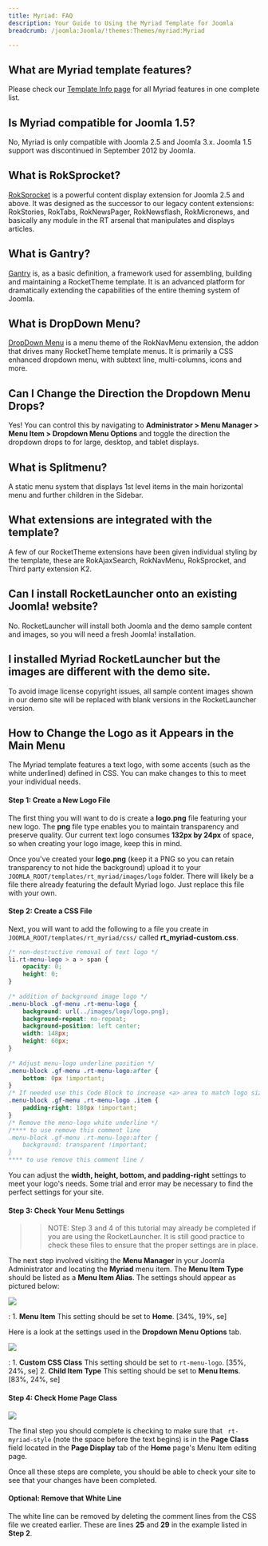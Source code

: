 ```yaml
---
title: Myriad: FAQ
description: Your Guide to Using the Myriad Template for Joomla
breadcrumb: /joomla:Joomla/!themes:Themes/myriad:Myriad

---
```


What are Myriad template features?
-----

Please check our [Template Info page][features] for all Myriad features in one complete list.

Is Myriad compatible for Joomla 1.5?
-----

No, Myriad is only compatible with Joomla 2.5 and Joomla 3.x. Joomla 1.5 support was discontinued in September 2012 by Joomla.

What is RokSprocket?
-----

[RokSprocket][roksprocket] is a powerful content display extension for Joomla 2.5 and above. It was designed as the successor to our legacy content extensions: RokStories, RokTabs, RokNewsPager, RokNewsflash, RokMicronews, and basically any module in the RT arsenal that manipulates and displays articles.

What is Gantry?
-----

[Gantry][gantry] is, as a basic definition, a framework used for assembling, building and maintaining a RocketTheme template. It is an advanced platform for dramatically extending the capabilities of the entire theming system of Joomla.

What is DropDown Menu?
-----

[DropDown Menu][dropdown] is a menu theme of the RokNavMenu extension, the addon that drives many RocketTheme template menus. It is primarily a CSS enhanced dropdown menu, with subtext line, multi-columns, icons and more.

Can I Change the Direction the Dropdown Menu Drops?
-----

Yes! You can control this by navigating to **Administrator > Menu Manager > Menu Item > Dropdown Menu Options** and toggle the direction the dropdown drops to for large, desktop, and tablet displays.

What is Splitmenu?
-----

A static menu system that displays 1st level items in the main horizontal menu and further children in the Sidebar.

What extensions are integrated with the template?
-----

A few of our RocketTheme extensions have been given individual styling by the template, these are RokAjaxSearch, RokNavMenu, RokSprocket, and Third party extension K2.

Can I install RocketLauncher onto an existing Joomla! website?
-----

No. RocketLauncher will install both Joomla and the demo sample content and images, so you will need a fresh Joomla! installation.

I installed Myriad RocketLauncher but the images are different with the demo site.
-----

To avoid image license copyright issues, all sample content images shown in our demo site will be replaced with blank versions in the RocketLauncher version.

How to Change the Logo as it Appears in the Main Menu
-----

The Myriad template features a text logo, with some accents (such as the white underlined) defined in CSS. You can make changes to this to meet your individual needs.

#### Step 1: Create a New Logo File

The first thing you will want to do is create a **logo.png** file featuring your new logo. The **png** file type enables you to maintain transparency and preserve quality. Our current text logo consumes **132px by 24px** of space, so when creating your logo image, keep this in mind.

Once you've created your **logo.png** (keep it a PNG so you can retain transparency to not hide the background) upload it to your `JOOMLA_ROOT/templates/rt_myriad/images/logo` folder. There will likely be a file there already featuring the default Myriad logo. Just replace this file with your own.

#### Step 2: Create a CSS File

Next, you will want to add the following to a file you create in `JOOMLA_ROOT/templates/rt_myriad/css/` called **rt_myriad-custom.css**.

~~~ .css
/* non-destructive removal of text logo */
li.rt-menu-logo > a > span {
    opacity: 0;
    height: 0;
}
 
/* addition of background image logo */
.menu-block .gf-menu .rt-menu-logo {
    background: url(../images/logo/logo.png);
    background-repeat: no-repeat;
    background-position: left center;
    width: 148px;
    height: 60px;
}
 
/* Adjust menu-logo underline position */
.menu-block .gf-menu .rt-menu-logo:after {
    bottom: 0px !important;
}
/* If needed use this Code Block to increase <a> area to match logo size*/
.menu-block .gf-menu .rt-menu-logo .item {
    padding-right: 180px !important;
}
/* Remove the meno-logo white underline */
/**** to use remove this comment line
.menu-block .gf-menu .rt-menu-logo:after {
    background: transparent !important;
}
**** to use remove this comment line /
~~~

You can adjust the **width, height, bottom, and padding-right** settings to meet your logo's needs. Some trial and error may be necessary to find the perfect settings for your site.

#### Step 3: Check Your Menu Settings

>> NOTE: Step 3 and 4 of this tutorial may already be completed if you are using the RocketLauncher. It is still good practice to check these files to ensure that the proper settings are in place.

The next step involved visiting the **Menu Manager** in your Joomla Administrator and locating the **Myriad** menu item. The **Menu Item Type** should be listed as a **Menu Item Alias**. The settings should appear as pictured below:

![](assets/myriadmenu_1.jpeg)

:   1. **Menu Item** This setting should be set to **Home**. [34%, 19%, se]

Here is a look at the settings used in the **Dropdown Menu Options** tab.

![](assets/myriadmenu_2.jpeg)

:   1. **Custom CSS Class** This setting should be set to `rt-menu-logo`. [35%, 24%, se]
    2. **Child Item Type** This setting should be set to **Menu Items**. [83%, 24%, se]

#### Step 4: Check Home Page Class

![](assets/menu_1.jpeg)

The final step you should complete is checking to make sure that ` rt-myriad-style` (note the space before the text begins) is in the **Page Class** field located in the **Page Display** tab of the **Home** page's Menu Item editing page.

Once all these steps are complete, you should be able to check your site to see that your changes have been completed. 

#### Optional: Remove that White Line

The white line can be removed by deleting the comment lines from the CSS file we created earlier. These are lines **25** and **29** in the example listed in **Step 2**.

[gantry]: http://gantry-framework.org/
[features]: http://demo.rockettheme.com/joomla-templates/myriad/index.php/features/features-overview
[forum]: http://www.rockettheme.com/forum/joomla-template-myriad
[roksprocket]: http://www.rockettheme.com/joomla/extensions/roksprocket
[dropdown]: http://demo.rockettheme.com/joomla-templates/myriad/features/menu-options
[splitmenu]: http://demo.rockettheme.com/joomla-templates/myriad/features/menu-options
[dropdownoptions]: assets/dropdown.jpg
